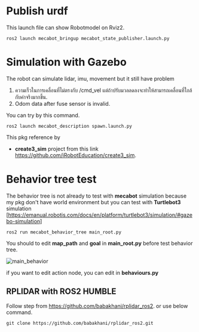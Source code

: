 # Publish urdf 

This launch file can show Robotmodel on Rviz2.

```
ros2 launch mecabot_bringup mecabot_state_publisher.launch.py
```

# Simulation with Gazebo

The robot can simulate lidar, imu, movement but it still have problem 
1. ความเร็วในการเคลื่อนที่ไม่ตรงกับ /cmd_vel แต่ถ้าปรับมวลลดลงจะทำให้สามารถเคลื่อนที่ใกล้กับค่าจริงมากขึ้น.
2. Odom data after fuse sensor is invalid.

You can try by this command.
```
ros2 launch mecabot_description spawn.launch.py
```

This pkg reference by
- **create3_sim** project from this link https://github.com/iRobotEducation/create3_sim.

# Behavior tree test

The behavior tree is not already to test with **mecabot** simulation because my pkg don't have world environment but you can test with **Turtlebot3** simulation [https://emanual.robotis.com/docs/en/platform/turtlebot3/simulation/#gazebo-simulation]

```
ros2 run mecabot_behavior_tree main_root.py
```
You should to edit **map_path** and **goal** in **main_root.py** before test behavior tree.

![main_behavior](https://github.com/SuaPiamsuk/mecabot/assets/56068294/5c7eea36-9f07-405d-a519-8dabaab36440)

if you want to edit action node, you can edit in **behaviours.py**


## RPLIDAR with ROS2 HUMBLE
Follow step from https://github.com/babakhani/rplidar_ros2. or use below command.

```
git clone https://github.com/babakhani/rplidar_ros2.git
```
